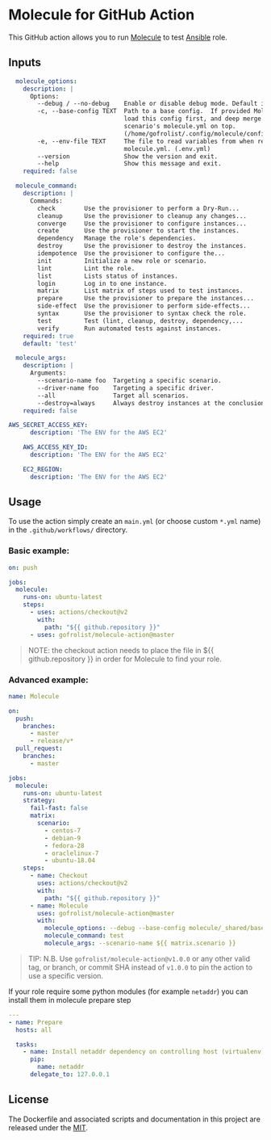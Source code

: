 # Molecule for GitHub Action
This GitHub action allows you to run [Molecule](https://molecule.readthedocs.io/en/stable/) to test [Ansible](https://www.ansible.com/) role.

## Inputs

```yaml
  molecule_options:
    description: |
      Options:
        --debug / --no-debug    Enable or disable debug mode. Default is disabled.
        -c, --base-config TEXT  Path to a base config.  If provided Molecule will
                                load this config first, and deep merge each
                                scenario's molecule.yml on top.
                                (/home/gofrolist/.config/molecule/config.yml)
        -e, --env-file TEXT     The file to read variables from when rendering
                                molecule.yml. (.env.yml)
        --version               Show the version and exit.
        --help                  Show this message and exit.
    required: false

  molecule_command:
    description: |
      Commands:
        check        Use the provisioner to perform a Dry-Run...
        cleanup      Use the provisioner to cleanup any changes...
        converge     Use the provisioner to configure instances...
        create       Use the provisioner to start the instances.
        dependency   Manage the role's dependencies.
        destroy      Use the provisioner to destroy the instances.
        idempotence  Use the provisioner to configure the...
        init         Initialize a new role or scenario.
        lint         Lint the role.
        list         Lists status of instances.
        login        Log in to one instance.
        matrix       List matrix of steps used to test instances.
        prepare      Use the provisioner to prepare the instances...
        side-effect  Use the provisioner to perform side-effects...
        syntax       Use the provisioner to syntax check the role.
        test         Test (lint, cleanup, destroy, dependency,...
        verify       Run automated tests against instances.
    required: true
    default: 'test'

  molecule_args:
    description: |
      Arguments:
        --scenario-name foo  Targeting a specific scenario.
        --driver-name foo    Targeting a specific driver.
        --all                Target all scenarios.
        --destroy=always     Always destroy instances at the conclusion of a Molecule run.
    required: false

AWS_SECRET_ACCESS_KEY:
      description: 'The ENV for the AWS EC2'

    AWS_ACCESS_KEY_ID:
      description: 'The ENV for the AWS EC2'

    EC2_REGION:
      description: 'The ENV for the AWS EC2'
```

## Usage
To use the action simply create an `main.yml` (or choose custom `*.yml` name) in the `.github/workflows/` directory.

### Basic example:

```yaml
on: push

jobs:
  molecule:
    runs-on: ubuntu-latest
    steps:
      - uses: actions/checkout@v2
        with:
          path: "${{ github.repository }}"
      - uses: gofrolist/molecule-action@master
```

>NOTE: the checkout action needs to place the file in ${{ github.repository }} in order for Molecule to find your role.

### Advanced example:

```yaml
name: Molecule

on:
  push:
    branches:
      - master
      - release/v*
  pull_request:
    branches:
      - master

jobs:
  molecule:
    runs-on: ubuntu-latest
    strategy:
      fail-fast: false
      matrix:
        scenario:
          - centos-7
          - debian-9
          - fedora-28
          - oraclelinux-7
          - ubuntu-18.04
    steps:
      - name: Checkout
        uses: actions/checkout@v2
        with:
          path: "${{ github.repository }}"
      - name: Molecule
        uses: gofrolist/molecule-action@master
        with:
          molecule_options: --debug --base-config molecule/_shared/base.yml
          molecule_command: test
          molecule_args: --scenario-name ${{ matrix.scenario }}
```

> TIP: N.B. Use `gofrolist/molecule-action@v1.0.0` or any other valid tag, or branch, or commit SHA instead of `v1.0.0` to pin the action to use a specific version.

If your role require some python modules (for example `netaddr`) you can install them in molecule prepare step

```yaml
---
- name: Prepare
  hosts: all

  tasks:
    - name: Install netaddr dependency on controlling host (virtualenv)
      pip:
        name: netaddr
      delegate_to: 127.0.0.1
```

## License
The Dockerfile and associated scripts and documentation in this project are released under the [MIT](license).
